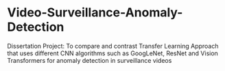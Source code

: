 # Video-Surveillance-Anomaly-Detection

Dissertation Project: To compare and contrast Transfer Learning Approach that uses different CNN algorithms such as GoogLeNet, ResNet and Vision Transformers for anomaly detection in surveillance videos
